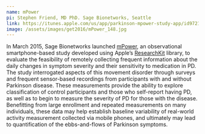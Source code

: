 ```yaml
---
name: mPower
pi: Stephen Friend, MD PhD. Sage Bionetworks, Seattle
link: https://itunes.apple.com/us/app/parkinson-mpower-study-app/id972191200?mt=8
image: /assets/images/get2016/mPower_148.jpg
---
```


In March 2015, Sage Bionetworks launched [mPower](https://itunes.apple.com/us/app/parkinson-mpower-study-app/id972191200?mt=8), an observational smartphone-based study developed using Apple’s [ResearchKit](http://www.apple.com/researchkit/) library, to evaluate the feasibility of remotely collecting frequent information about the daily changes in symptom severity and their sensitivity to medication in PD. The study interrogated aspects of this movement disorder through surveys and frequent sensor-based recordings from participants with and without Parkinson disease. These measurements provide the ability to explore classification of control participants and those who self-report having PD, as well as to begin to measure the severity of PD for those with the disease. Benefitting from large enrollment and repeated measurements on many individuals, these data may help establish baseline variability of real-world activity measurement collected via mobile phones, and ultimately may lead to quantification of the ebbs-and-flows of Parkinson symptoms.
